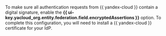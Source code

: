 To make sure all authentication requests from {{ yandex-cloud }} contain a digital signature, enable the **{{ ui-key.yacloud_org.entity.federation.field.encryptedAssertions }}** option. To complete this configuration, you will need to install a {{ yandex-cloud }} certificate for your IdP.